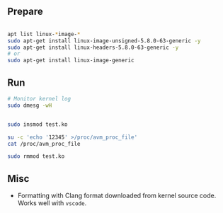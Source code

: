 

## Prepare

```bash

apt list linux-*image-*
sudo apt-get install linux-image-unsigned-5.8.0-63-generic -y
sudo apt-get install linux-headers-5.8.0-63-generic -y
# or
sudo apt-get install linux-image-generic


```

## Run

```bash
# Monitor kernel log
sudo dmesg -wH


sudo insmod test.ko

su -c 'echo '12345' >/proc/avm_proc_file'
cat /proc/avm_proc_file

sudo rmmod test.ko
```
## Misc
- Formatting with Clang format downloaded from kernel source code. Works well with `vscode`.